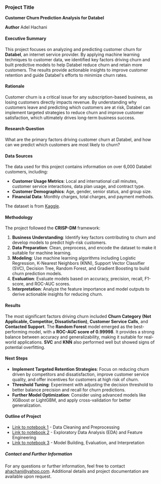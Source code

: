 ### Project Title
**Customer Churn Prediction Analysis for Databel**

**Author**
Adel Hachani

#### Executive Summary
This project focuses on analyzing and predicting customer churn for **Databel**, an internet service provider. By applying machine learning techniques to customer data, we identified key factors driving churn and built predictive models to help Databel reduce churn and retain more customers. The results provide actionable insights to improve customer retention and guide Databel's efforts to minimize churn rates.

#### Rationale
Customer churn is a critical issue for any subscription-based business, as losing customers directly impacts revenue. By understanding why customers leave and predicting which customers are at risk, Databel can implement targeted strategies to reduce churn and improve customer satisfaction, which ultimately drives long-term business success.

#### Research Question
What are the primary factors driving customer churn at Databel, and how can we predict which customers are most likely to churn?

#### Data Sources
The data used for this project contains information on over 6,000 Databel customers, including:
- **Customer Usage Metrics**: Local and international call minutes, customer service interactions, data plan usage, and contract type.
- **Customer Demographics**: Age, gender, senior status, and group size.
- **Financial Data**: Monthly charges, total charges, and payment methods.

The dataset is from [Kaggle](https://www.kaggle.com/datasets/yichienchong/databel-telecom-customer-churn-dataset/data).

#### Methodology
The project followed the **CRISP-DM** framework:
1. **Business Understanding**: Identify key factors contributing to churn and develop models to predict high-risk customers.
2. **Data Preparation**: Clean, preprocess, and encode the dataset to make it suitable for machine learning.
3. **Modeling**: Use machine learning algorithms including Logistic Regression, K-Nearest Neighbors (KNN), Support Vector Classifier (SVC), Decision Tree, Random Forest, and Gradient Boosting to build churn prediction models.
4. **Evaluation**: Evaluate models based on accuracy, precision, recall, F1-score, and ROC-AUC scores.
5. **Interpretation**: Analyze the feature importance and model outputs to derive actionable insights for reducing churn.

#### Results
The most significant factors driving churn included **Churn Category (Not Applicable, Competitor, Dissatisfaction)**, **Customer Service Calls**, and **Contacted Support**. The **Random Forest** model emerged as the best-performing model, with a **ROC-AUC score of 0.99998**. It provides a strong balance between accuracy and generalizability, making it suitable for real-world applications. **SVC** and **KNN** also performed well but showed signs of potential overfitting.

#### Next Steps
- **Implement Targeted Retention Strategies**: Focus on reducing churn driven by competitors and dissatisfaction, improve customer service quality, and offer incentives for customers at high risk of churn.
- **Threshold Tuning**: Experiment with adjusting the decision threshold to better balance precision and recall for churn predictions.
- **Further Model Optimization**: Consider using advanced models like XGBoost or LightGBM, and apply cross-validation for better generalization.

#### Outline of Project

- [Link to notebook 1](https://github.com/ahachani/churn_rate_Databel_ISP/blob/main/prompt_20_1_final.ipynb) - Data Cleaning and Preprocessing
- [Link to notebook 2](https://github.com/ahachani/churn_rate_Databel_ISP/blob/main/prompt_20_1_final.ipynb) - Exploratory Data Analysis (EDA) and Feature Engineering
- [Link to notebook 3](https://github.com/ahachani/churn_rate_Databel_ISP/blob/main/prompt_20_1_final.ipynb) - Model Building, Evaluation, and Interpretation

##### Contact and Further Information
For any questions or further information, feel free to contact ahachani@yahoo.com. Additional details and project documentation are available upon request.
